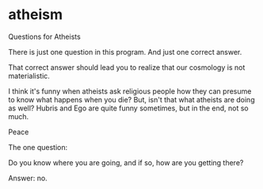 # atheism
Questions for Atheists

There is just one question in this program.   And just one correct answer.

That correct answer should lead you to realize that our cosmology is not materialistic.

I think it's funny when atheists ask religious people how they can presume to know what happens when you die?  But, isn't that what atheists are doing as well?  Hubris and Ego are quite funny sometimes,  but in the end, not so much.  

Peace


The one question:

Do you know where you are going, and if so, how are you getting there?

Answer: no.


